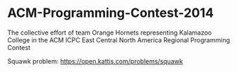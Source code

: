 # ACM-Programming-Contest-2014
The collective effort of team Orange Hornets representing Kalamazoo College in the ACM ICPC East Central North America Regional Programming Contest

Squawk problem: https://open.kattis.com/problems/squawk
